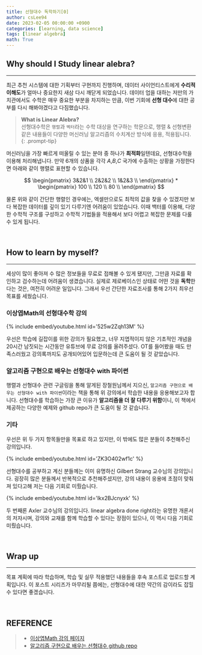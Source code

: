 ```yaml
---
title: 선형대수 독학하기[0]
author: csLee94
date: 2023-02-05 00:00:00 +0900
categories: [learning, data science]
tags: [linear algebra]
math: True
---
```


## Why should I Study linear alebra?
---
최근 추천 시스템에 대한 기획부터 구현까지 진행하며, 데이터 사이언티스트에게 **수리적 이해도**가 얼마나 중요한지 새삼 다시 깨닫게 되었습니다. 데이터 업을 대하는 저만의 가치관에서도 수학은 매우 중요한 부분을 차지하는 만큼, 이번 기회에 **선형 대수**에 대한 공부를 다시 해봐야겠다고 다짐했습니다.

> **What is Linear Alebra?**<br>
>선형대수학은 `행렬`과 `벡터`라는 수학 대상을 연구하는 학문으로, 행렬 & 선형변환 같은 내용들이 다양한 머신러닝 알고리즘의 수치계산 방식에 응용, 적용됩니다. 
{: .prompt-tip}

머신러닝을 가장 빠르게 떠올릴 수 있는 분야 중 하나가 **최적화**일텐데요, 선형대수학을 이용해 처리해냅니다. 만약 6개의 상품을 각각 $A$,$B$,$C$ 국가에 수출하는 상황을 가정한다면 아래와 같이 행렬로 표현할 수 있습니다.

$$
    \begin{pmatrix}
    3&2&1 \\
    2&2&2 \\
    1&2&3 \\
    \end{pmatrix}
    *
    \begin{pmatrix}
    100 \\
    120 \\
    80 \\
    \end{pmatrix}
$$

물론 위와 같이 간단한 행렬인 경우에는, 엑셀만으로도 최적의 값을 찾을 수 있겠지만 보다 복잡한 데이터를 깊이 있기 다루기엔 어려움이 있었습니다. 이때 백터를 이용해, 다양한 수학적 구조를 구성하고 수학적 기법들을 적용해서 보다 어렵고 복잡한 문제를 다룰 수 있게 됩니다.

<br>

## How to learn by myself?
---
세상이 많이 좋아져 수 많은 정보들을 무료로 접해볼 수 있게 됐지만, 그만큼 자료를 확인하고 검수하는데 어려움이 생겼습니다. 실제로 제로베이스인 상태로 어떤 것을 **독학**한다는 것은, 여전히 어려운 일입니다. 그래서 우선 간단한 자료조사를 통해 2가지 최우선 목표를 세웠습니다.

### 이상엽Math의 선형대수학 강의

{% include embed/youtube.html id='525w2Zqh13M' %}

우선은 학습에 길잡이를 위한 강의가 필요했고, 너무 지엽적이지 않은 기초적인 개념을 20시간 남짓되는 시간동안 유튜브에 무료 강의를 올려주셨다. OT를 들어봤을 때도 만족스러웠고 강의록까지도 공개되어있어 입문하는데 큰 도움이 될 것 같았습니다.

### 알고리즘 구현으로 배우는 선형대수 with 파이썬
행렬과 선형대수 관련 구글링을 통해 알게된 장철원님께서 지으신, `알고리즘 구현으로 배우는 선형대수 with 파이썬`이라는 책을 통해 위 강의에서 학습한 내용을 응용해보고자 합니다. 선형대수를 학습하는 가장 큰 이유가 **알고리즘을 더 잘 다루기 위함**이니, 이 책에서 제공하는 다양한 예제와 github repo가 큰 도움이 될 것  같습니다.

### 기타 

우선은 위 두 가지 항목들만을 목표로 하고 있지만, 이 밖에도 많은 분들이 추천해주신 강의입니다. 

{% include embed/youtube.html id='ZK3O402wf1c' %}

선형대수를 공부하고 계신 분들께는 이미 유명하신 Gilbert Strang 교수님의 강의입니다. 굉장히 많은 분들께서 반복적으로 추천해주셨지만, 강의 내용이 응용에 초점이 맞춰져 있다고해 저는 다음 기회로 미뤘습니다.


{% include embed/youtube.html id='lkx2BJcnyxk' %}

두 번째론 Axler 교수님의 강의입니다. linear algebra done right라는 유명한 개론서의 저자시며, 강의와 교재를 함께 학습할 수 있다는 장점이 있으나, 이 역시 다음 기회로 미뤘습니다.

<br>

## Wrap up 
---
목표 계획에 따라 학습하며, 학습 및 실무 적용했던 내용들을 후속 포스트로 업로드할 계획입니다. 이 포스트 시리즈가 마무리될 쯤에는, 선형대수에 대한 약간의 감이라도 잡힐 수 있다면 좋겠습니다.

<br>

## REFERENCE
> - [이상엽Math 강의 페이지](https://sites.google.com/mensakorea.org/math/%EC%B7%A8%EB%AF%B8%EB%A1%9C-%EC%88%98%ED%95%99%ED%95%98%EC%9E%90/%EC%84%A0%ED%98%95%EB%8C%80%EC%88%98%ED%95%99)
> - [알고리즘 구현으로 배우는 선형대수 github repo](https://github.com/bjpublic/LinearAlgebra)
